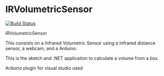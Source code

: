 IRVolumetricSensor
==================

[![Build Status](https://travis-ci.org/MafraLab/IRVolumetricSensor.svg)](https://travis-ci.org/MafraLab/IRVolumetricSensor)

IRVolumetricSensor

This consists on a Infrared Volumetric Sensor using a Infrared distance sensor, a webcam, and a Arduino.

This is the sketch and .NET application to calculate a volume from a box.

Arduino plugin for visual studio used
